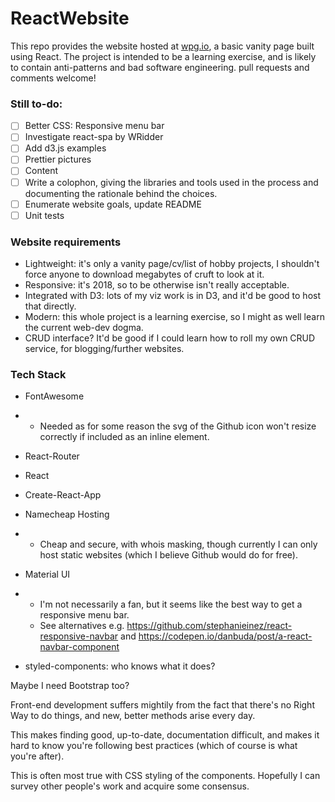 # ReactWebsite

This repo provides the website hosted at [wpg.io](wpg.io), a basic vanity page built using React. The project is intended to be a learning exercise, and is likely to contain anti-patterns and bad software engineering. pull requests and comments welcome!



### Still to-do:

- [ ]  Better CSS: Responsive menu bar
- [ ]  Investigate react-spa by WRidder
- [ ]  Add d3.js examples
- [ ]  Prettier pictures
- [ ] Content 
- [ ]  Write a colophon, giving the libraries and tools used in the process and documenting the rationale behind the choices.
- [ ]  Enumerate website goals, update README
- [ ] Unit tests

### Website requirements

- Lightweight: it's only a vanity page/cv/list of hobby projects, I shouldn't force anyone to download megabytes of cruft to look at it.
- Responsive: it's 2018, so to be otherwise isn't really acceptable.
- Integrated with D3: lots of my viz work is in D3, and it'd be good to host that directly.
- Modern: this whole project is a learning exercise, so I might as well learn the current web-dev dogma.
- CRUD interface? It'd be good if I could learn how to roll my own CRUD service, for blogging/further websites.

### Tech Stack

- FontAwesome

- - Needed as for some reason the svg of the Github icon won't resize correctly if included as an inline element.

-  React-Router

-  React

-  Create-React-App

- Namecheap Hosting

- - Cheap and secure, with whois masking, though currently I can only host static websites (which I believe Github would do for free).

-  Material UI 

- - I'm not necessarily a fan, but it seems like the best way to get a responsive menu bar.
  - See alternatives e.g. https://github.com/stephanieinez/react-responsive-navbar and  https://codepen.io/danbuda/post/a-react-navbar-component 

- styled-components: who knows what it does?

 Maybe I need Bootstrap too?

 Front-end development suffers mightily from the fact that there's no Right Way to do things, and new, better methods arise every day.

This makes finding good, up-to-date, documentation difficult, and makes it hard to know you're following best practices (which of course is what you're after).

This is often most true with CSS styling of the components. Hopefully I can survey other people's work and acquire some consensus.